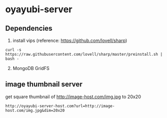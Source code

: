 oyayubi-server
==============
## Dependencies

1. install vips (reference: https://github.com/lovell/sharp)
```
curl -s https://raw.githubusercontent.com/lovell/sharp/master/preinstall.sh | bash -
```
2. MongoDB GridFS

## image thumbnail server

get square thumbnail of http://image-host.com/img.jpg to 20x20
```
http://oyayubi-server-host.com?url=http://image-host.com/img.jpg&dim=20x20
```
